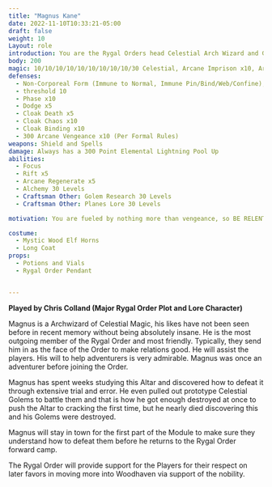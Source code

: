 ```yaml
---
title: "Magnus Kane"
date: 2022-11-10T10:33:21-05:00
draft: false
weight: 10
Layout: role
introduction: You are the Rygal Orders head Celestial Arch Wizard and Golem researcher. You work is often overshadowed by the Rygal Orders lack of understanding of Celestial Magic, but you continue to prove them wrong. One day you will have your Celestial Golem perfected and they will eat their words. You have a very good heart, sometimes you are asked to do questionable things for the cause, but you generally can stomach them. The ones you can’t stomach you find some way to make it right or help the people out against orders sometimes. Therefore, Master Dakos doesn’t fully trust you always, but he understands he needs you regardless of what your methods are to the madness in your laboratory.
body: 200
magic: 10/10/10/10/10/10/10/10/10/30 Celestial, Arcane Imprison x10, Arcane Eldritch (Fire, Ice, Lightning, Stone) Blast 90 x10, 50 Elemental Lightning x10, 50 Elemental Flame x10, 50 Elemental Stone x10, 50 Elemental Ice, Arcane Destroy Undead 70 x10, Arcane Destroy (For Golems if they malfunction) x10, Magic Life x5 (Spirit Locked Magic Items), Magic Cure Serious Wounds 20 x5 (Spirit Locked Magic Items)
defenses: 
  - Non-Corporeal Form (Immune to Normal, Immune Pin/Bind/Web/Confine), 
  - threshold 10
  - Phase x10
  - Dodge x5
  - Cloak Death x5
  - Cloak Chaos x10
  - Cloak Binding x10
  - 300 Arcane Vengeance x10 (Per Formal Rules)
weapons: Shield and Spells
damage: Always has a 300 Point Elemental Lightning Pool Up
abilities: 
  - Focus
  - Rift x5
  - Arcane Regenerate x5
  - Alchemy 30 Levels
  - Craftsman Other: Golem Research 30 Levels
  - Craftsman Other: Planes Lore 30 Levels

motivation: You are fueled by nothing more than vengeance, so BE RELENTLESS unless commanded by your Raid Leader of above command in the Bloody Fist. 

costume:
  - Mystic Wood Elf Horns
  - Long Coat
props:
  - Potions and Vials
  - Rygal Order Pendant


---
```


**Played by Chris Colland (Major Rygal Order Plot and Lore Character)**

Magnus is a Archwizard of Celestial Magic, his likes have not been seen before in recent memory without being absolutely insane.
He is the most outgoing member of the Rygal Order and most friendly. Typically, they send him in as the face of the Order to make relations good. He will assist the players. His will to help adventurers is very admirable. Magnus was once an adventurer before joining the Order.

Magnus has spent weeks studying this Altar and discovered how to defeat it through extensive trial and error. He even pulled out prototype Celestial Golems to battle them and that is how he got enough destroyed at once to push the Altar to cracking the first time, but he nearly died discovering this and his Golems were destroyed.

Magnus will stay in town for the first part of the Module to make sure they understand how to defeat them before he returns to the Rygal Order forward camp.

The Rygal Order will provide support for the Players for their respect on later favors in moving more into Woodhaven via support of the nobility.



